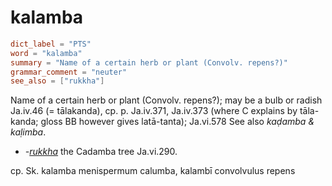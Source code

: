 # kalamba

``` toml
dict_label = "PTS"
word = "kalamba"
summary = "Name of a certain herb or plant (Convolv. repens?)"
grammar_comment = "neuter"
see_also = ["rukkha"]
```

Name of a certain herb or plant (Convolv. repens?); may be a bulb or radish Ja.iv.46 (= tālakanda), cp. p. Ja.iv.371, Ja.iv.373 (where C explains by tāla\-kanda; gloss BB however gives latā\-tanta); Ja.vi.578 See also *kaḍamba & kaḷimba*.

* *\-[rukkha](rukkha.md)* the Cadamba tree Ja.vi.290.

cp. Sk. kalamba menispermum calumba, kalambī convolvulus repens

